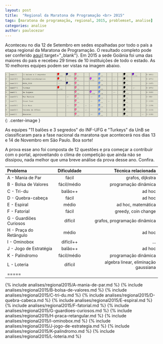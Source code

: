 ```yaml
---
layout: post
title:  "Regional da Maratona de Programação <br> 2015"
tags: [maratona de programação, regional, 2015, problemset, analise]
categories: analise
author: paulocezar
---
```


Aconteceu no dia 12 de Setembro em sedes espalhadas por todo o país a etapa
regional da Maratona de Programação. O resultado completo pode ser conferido
[aqui][resultados-regional-2015]{:target="_blank"}. Em 2015 a sede Goiânia
foi uma das maiores do país e recebeu 29 times de 10 instituições de todo o
estado. As 10 melhores equipes podem ser vistas na imagem abaixo.

![Top 10 - Regional Maratona de Programação 2015 - Sede Goiânia](/_assets/images/top10-goiania.png){: .center-image }

As equipes "11 balões e 3 segredos" do INF-UFG e "Turkeys" da UnB se
classificaram para a fase nacional da maratona que acontecerá nos dias
13 e 14 de Novembro em São Paulo. Boa sorte!

A prova esse ano foi composta de 12 questões e pra começar a contribuir com o
portal, aproveitando o clima de competição que ainda não se dissipou, nada
melhor que uma breve análise da prova desse ano. Confira.

| Problema				| Dificuldade	| Técnica relacionada	 |
|:----------------------|:-------------:|-----------------------:|
|A - Mania de Par 		| fácil			| grafos, dijkstra		 |
|B - Bolsa de Valores	| fácil/médio	| programação dinâmica	 |
|C - Tri-du				| balão++		| ad hoc				 |
|D - Quebra-cabeça		| fácil 		| ad hoc				 |
|E - Espiral			| médio 		| ad hoc, matemática	 |
|F - Fatorial			| fácil 		| greedy, coin change	 |
|G - Guardiões Curiosos	| difícil		| grafos, programação dinâmica |
|H - Praça do Retângulo	| médio 		| ad hoc				 |
|I - Ominobox			| difícil++		| ...					 |
|J - Jogo de Estratégia	| balão++ 		| ad hoc				 |
|K - Palíndromo			| fácil/médio 	| programação dinâmica	 |
|L - Loteria			| difícil		| algebra linear, eliminação gaussiana |
|=====


{% include analises/regional2015/A-mania-de-par.md %}
{% include analises/regional2015/B-bolsa-de-valores.md %}
{% include analises/regional2015/C-tri-du.md %}
{% include analises/regional2015/D-quebra-cabeca.md %}
{% include analises/regional2015/E-espiral.md %}
{% include analises/regional2015/F-fatorial.md %}
{% include analises/regional2015/G-guardioes-curiosos.md %}
{% include analises/regional2015/H-praca-retangular.md %}
{% include analises/regional2015/I-ominobox.md %}
{% include analises/regional2015/J-jogo-de-estrategia.md %}
{% include analises/regional2015/K-palindromo.md %}
{% include analises/regional2015/L-loteria.md %}

[resultados-regional-2015]:	http://maratona.ime.usp.br/vagas15.html
